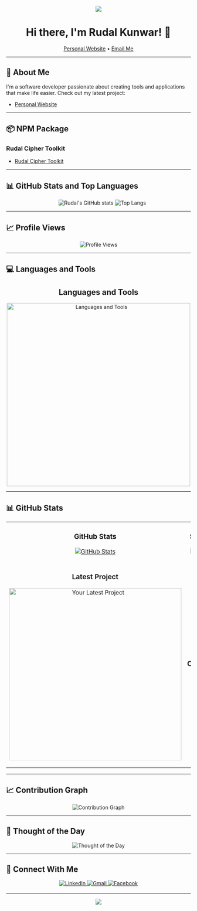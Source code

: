 <!-- Header Image -->
<p align="center">
  <img src="https://capsule-render.vercel.app/api?type=waving&color=gradient&height=100&section=header"/>
</p>

<h1 align="center">Hi there, I'm Rudal Kunwar! 👋</h1>
<p align="center">
  <a href="https://www.rudalkunwar.com.np/">Personal Website</a> •
  <a href="mailto:ruzalkunwar@gmail.com">Email Me</a>
</p>

---

## 🚀 About Me

I'm a software developer passionate about creating tools and applications that make life easier. Check out my latest project:

- [Personal Website](https://www.rudalkunwar.com.np/)

---

## 📦 NPM Package
### Rudal Cipher Toolkit

- [Rudal Cipher Toolkit](https://www.npmjs.com/package/rudal-cipher-toolkit)

---

## 📊 GitHub Stats and Top Languages

<p align="center">
  <img src="https://github-readme-stats.vercel.app/api?username=rudalkunwar&show_icons=true&theme=radical" alt="Rudal's GitHub stats" style="margin-left: 20px;" />
  <img src="https://github-readme-stats.vercel.app/api/top-langs/?username=rudalkunwar&layout=compact&theme=radical" alt="Top Langs" />
</p>

---

## 📈 Profile Views

<p align="center">
  <img src="https://komarev.com/ghpvc/?username=rudalkunwar&color=blue" alt="Profile Views" />
</p>

---

## 💻 Languages and Tools

<h2 align="center">Languages and Tools</h2>
<p align="center">
  <img width="500px" src="https://skillicons.dev/icons?i=html,css,tailwindcss,javascript,python,laravel,mongodb,firebase,react,nodejs,express&perline=5" alt="Languages and Tools" />
</p>

---

## 📊 GitHub Stats

<table width="100%">
  <tr>
    <td width="50%">
      <h3 align="center"><strong>GitHub Stats</strong></h3>
      <p align="center">
        <a href="https://github.com/rudalkunwar">
          <img align="center" src="https://github-readme-stats.vercel.app/api?username=rudalkunwar&count_private=true&show_icons=true&theme=nightowl&bg_color=0,000000,441350&title_color=c56a90&text_color=ffffff&rank_icon=github&hide=prs,issues,contribs&show=reviews,prs_merged,prs_merged_percentage" alt="GitHub Stats" />
        </a>
      </p>
    </td>
    <td width="50%">
      <h3 align="center"><strong>Streak Stats</strong></h3>
      <p align="center">
        <a href="https://github.com/rudalkunwar">
          <img align="center" src="https://streak-stats.demolab.com?user=rudalkunwar&theme=nightowl&background=0,000000,441350&fire=ffeb95&ring=ffeb95&sideNums=ffffff&sideLabels=ffffff&dates=c56a90&currStreakNum=ffffff" alt="Streak Stats" />
        </a>
      </p>
    </td>
  </tr>
  <tr>
    <td width="50%">
      <h3 align="center"><strong>Latest Project</strong></h3>
      <p align="center">
        <a href="https://github.com/rudalkunwar/rudal-cipher-toolkit">
          <img align="center" width="470" src="https://github-readme-stats.vercel.app/api/pin/?username=rudalkunwar&repo=rudal-cipher-toolkit&theme=nightowl&show_owner=true&bg_color=0,000000,441350&title_color=c56a90&text_color=ffffff" alt="Your Latest Project" />
        </a>
      </p>
    </td>
    <td width="50%">
      <h3 align="center"><strong>Top Contributions</strong></h3>
      <p align="center">
        <a href="https://github.com/rudalkunwar">
          <img align="center" src="https://github-contributor-stats.vercel.app/api?username=rudalkunwar&limit=3&theme=nightowl&show_owner=true&combine_all_yearly_contributions=false&bg_color=0,000000,441350&title_color=c56a90&text_color=ffffff" alt="Top Repo" />
        </a>
      </p>
    </td>
  </tr>
</table>

---

## 📈 Contribution Graph

<p align="center">
  <img src="https://github-readme-activity-graph.vercel.app/graph?username=rudalkunwar&bg_color=220a28&color=ffffff&line=c56a90&point=ffeb95&area=false&hide_border=false" alt="Contribution Graph" />
</p>

---

## 🌟 Thought of the Day

<p align="center">
  <img src="https://readme-daily-quotes.vercel.app/api?author=Ralph%20Marston&quote=Expect%20the%20best%20of%20yourself%2C%20and%20then%20do%20what%20is%20necessary%20to%20make%20it%20a%20reality.&theme=dark&bg_color=220a28&author_color=ffeb95&accent_color=c56a90" alt="Thought of the Day" />
</p>

---

## 🤝 Connect With Me

<p align="center">
  <a href="https://np.linkedin.com/in/rudal-kunwar-4561bb260" target="_blank">
    <img src="https://img.shields.io/badge/linkedin-%231E77B5.svg?&style=for-the-badge&logo=linkedin&logoColor=white" alt="LinkedIn" style="margin-bottom: 5px;" />
  </a>
  <a href="mailto:ruzalkunwar@gmail.com" target="_blank">
    <img src="https://img.shields.io/badge/Gmail-D14836?style=for-the-badge&logo=gmail&logoColor=white" alt="Gmail" style="margin-bottom: 5px;" />
  </a>
  <a href="https://www.facebook.com/kuns.ruzal" target="_blank">
    <img src="https://img.shields.io/badge/Facebook-1877F2?style=for-the-badge&logo=facebook&logoColor=white" alt="Facebook" style="margin-bottom: 5px;" />
  </a>
</p>

---

<p align="center">
  <img src="https://capsule-render.vercel.app/api?type=waving&color=gradient&height=65&section=footer"/>
</p>
